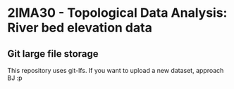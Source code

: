 # 2IMA30 - Topological Data Analysis: River bed elevation data

## Git large file storage
This repository uses git-lfs. If you want to upload a new dataset, approach BJ :p
